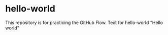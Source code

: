 # hello-world
This repository is for practicing the GitHub Flow.
Text for hello-world "Hello world"
